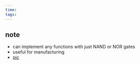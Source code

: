 ```yaml
---
time: 
tags:
---
```

## note
- can implement any functions with just NAND or NOR gates
- useful for manufacturing
- [pic](https://i.imgur.com/jhrVcsa.png)
